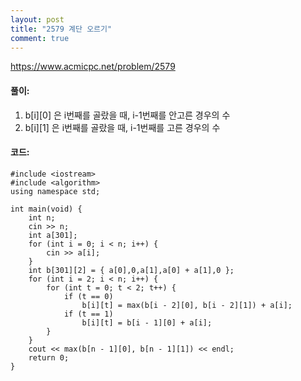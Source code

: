 ```yaml
---
layout: post
title: "2579 계단 오르기"
comment: true
---
```

https://www.acmicpc.net/problem/2579

#### **풀이:**
1. b[i][0] 은 i번째를 골랐을 때, i-1번째를 안고른 경우의 수
2. b[i][1] 은 i번째를 골랐을 때, i-1번째를 고른 경우의 수

#### **코드:**

```
#include <iostream>
#include <algorithm>
using namespace std;

int main(void) {
	int n;
	cin >> n;
	int a[301];
	for (int i = 0; i < n; i++) {
		cin >> a[i];
	}
	int b[301][2] = { a[0],0,a[1],a[0] + a[1],0 };
	for (int i = 2; i < n; i++) {
		for (int t = 0; t < 2; t++) {
			if (t == 0)
				b[i][t] = max(b[i - 2][0], b[i - 2][1]) + a[i];
			if (t == 1)
				b[i][t] = b[i - 1][0] + a[i];
		}
	}
	cout << max(b[n - 1][0], b[n - 1][1]) << endl;
	return 0;
}
```

